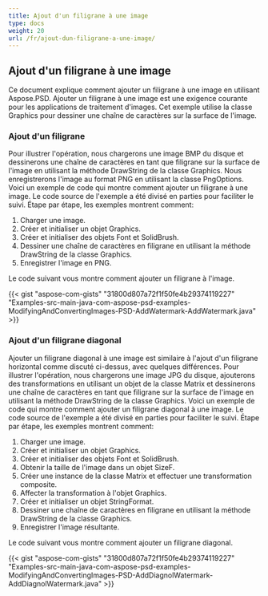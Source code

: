 ```yaml
---
title: Ajout d'un filigrane à une image
type: docs
weight: 20
url: /fr/ajout-dun-filigrane-a-une-image/
---
```


## **Ajout d'un filigrane à une image**
Ce document explique comment ajouter un filigrane à une image en utilisant Aspose.PSD. Ajouter un filigrane à une image est une exigence courante pour les applications de traitement d'images. Cet exemple utilise la classe Graphics pour dessiner une chaîne de caractères sur la surface de l'image.
### **Ajout d'un filigrane**
Pour illustrer l'opération, nous chargerons une image BMP du disque et dessinerons une chaîne de caractères en tant que filigrane sur la surface de l'image en utilisant la méthode DrawString de la classe Graphics. Nous enregistrerons l'image au format PNG en utilisant la classe PngOptions. Voici un exemple de code qui montre comment ajouter un filigrane à une image. Le code source de l'exemple a été divisé en parties pour faciliter le suivi. Étape par étape, les exemples montrent comment:

1. Charger une image.
1. Créer et initialiser un objet Graphics.
1. Créer et initialiser des objets Font et SolidBrush.
1. Dessiner une chaîne de caractères en filigrane en utilisant la méthode DrawString de la classe Graphics.
1. Enregistrer l'image en PNG.

Le code suivant vous montre comment ajouter un filigrane à l'image.



{{< gist "aspose-com-gists" "31800d807a72f1f50fe4b29374119227" "Examples-src-main-java-com-aspose-psd-examples-ModifyingAndConvertingImages-PSD-AddWatermark-AddWatermark.java" >}}
### **Ajout d'un filigrane diagonal**
Ajouter un filigrane diagonal à une image est similaire à l'ajout d'un filigrane horizontal comme discuté ci-dessus, avec quelques différences. Pour illustrer l'opération, nous chargerons une image JPG du disque, ajouterons des transformations en utilisant un objet de la classe Matrix et dessinerons une chaîne de caractères en tant que filigrane sur la surface de l'image en utilisant la méthode DrawString de la classe Graphics. Voici un exemple de code qui montre comment ajouter un filigrane diagonal à une image. Le code source de l'exemple a été divisé en parties pour faciliter le suivi. Étape par étape, les exemples montrent comment:

1. Charger une image.
1. Créer et initialiser un objet Graphics.
1. Créer et initialiser des objets Font et SolidBrush.
1. Obtenir la taille de l'image dans un objet SizeF.
1. Créer une instance de la classe Matrix et effectuer une transformation composite.
1. Affecter la transformation à l'objet Graphics.
1. Créer et initialiser un objet StringFormat.
1. Dessiner une chaîne de caractères en filigrane en utilisant la méthode DrawString de la classe Graphics.
1. Enregistrer l'image résultante.

Le code suivant vous montre comment ajouter un filigrane diagonal.


{{< gist "aspose-com-gists" "31800d807a72f1f50fe4b29374119227" "Examples-src-main-java-com-aspose-psd-examples-ModifyingAndConvertingImages-PSD-AddDiagnolWatermark-AddDiagnolWatermark.java" >}}
